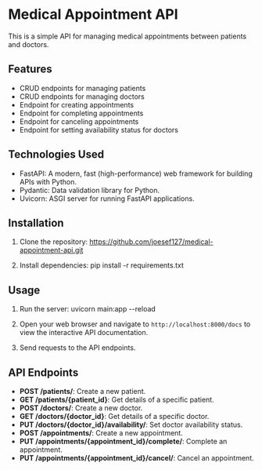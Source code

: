 # Medical Appointment API

This is a simple API for managing medical appointments between patients and doctors.

## Features

- CRUD endpoints for managing patients
- CRUD endpoints for managing doctors
- Endpoint for creating appointments
- Endpoint for completing appointments
- Endpoint for canceling appointments
- Endpoint for setting availability status for doctors

## Technologies Used

- FastAPI: A modern, fast (high-performance) web framework for building APIs with Python.
- Pydantic: Data validation library for Python.
- Uvicorn: ASGI server for running FastAPI applications.

## Installation

1. Clone the repository:
https://github.com/joesef127/medical-appointment-api.git

2. Install dependencies:
pip install -r requirements.txt

## Usage

1. Run the server:
uvicorn main:app --reload

2. Open your web browser and navigate to `http://localhost:8000/docs` to view the interactive API documentation.

3. Send requests to the API endpoints.

## API Endpoints

- **POST /patients/**: Create a new patient.
- **GET /patients/{patient_id}**: Get details of a specific patient.
- **POST /doctors/**: Create a new doctor.
- **GET /doctors/{doctor_id}**: Get details of a specific doctor.
- **PUT /doctors/{doctor_id}/availability/**: Set doctor availability status.
- **POST /appointments/**: Create a new appointment.
- **PUT /appointments/{appointment_id}/complete/**: Complete an appointment.
- **PUT /appointments/{appointment_id}/cancel/**: Cancel an appointment.

